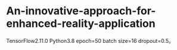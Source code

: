 # An-innovative-approach-for-enhanced-reality-application
TensorFlow2.11.0
Python3.8
epoch=50
batch size=16
dropout=0.5。
